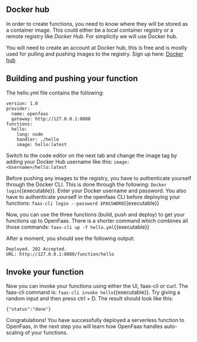 ## Docker hub

In order to create functions, you need to know where they will be stored as a container image. This could either be a local container registry or a remote registry like *Docker Hub*. For simplicity we will use Docker hub.

You will need to create an account at Docker hub, this is free and is mostly used for pulling and pushing images to the registry. Sign up here: [Docker hub](https://hub.docker.com/)

## Building and pushing your function

The hello.yml file contains the following: 
```
version: 1.0
provider:
  name: openfaas
  gateway: http://127.0.0.1:8080
functions:
  hello:
    lang: node
    handler: ./hello
    image: hello:latest
```

Switch to the code editor on the next tab and change the image tag by adding your Docker Hub username like this: ```image: <Username>/hello:latest```

Before pushing any images to the registry, you have to authenticate yourself through the Docker CLI. This is done through the following: `Docker login`{{executable}}. Enter your Docker username and password. You also have to authenticate yourself in the openfaas CLI before deploying your functions: `faas-cli login --password $PASSWORD`{{executable}}

Now, you can use the three functions (build, push and deploy) to get your functions up to OpenFaas. There is a shorter command which combines all those commands: `faas-cli up -f hello.yml`{{executable}}

After a moment, you should see the following output:

```
Deployed. 202 Accepted.
URL: http://127.0.0.1:8080/function/hello
```
## Invoke your function

Now you can invoke your functions using either the UI, faas-cli or curl. The faas-cli command is: `faas-cli invoke hello`{{executable}}. Try giving a random input and then press ctrl + D. The result should look like this:
```
{"status":"done"}
```
Congratulations! You have successfully deployed a serverless function to OpenFaas, in the next step you will learn how OpenFaas handles auto-scaling of your functions. 

